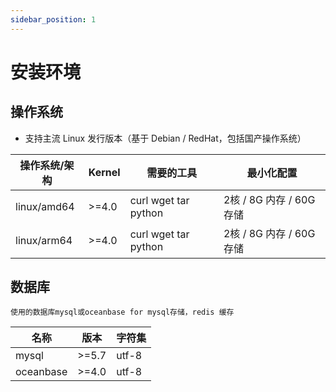 ```yaml
---
sidebar_position: 1
---
```


# 安装环境


## 操作系统

- 支持主流 Linux 发行版本（基于 Debian / RedHat，包括国产操作系统）

| 操作系统/架构 | Kernel | 需要的工具 | 最小化配置 |
| ----------- | ----------- |----------- |----------- |
| linux/amd64 | >=4.0 | curl wget tar python | 2核 / 8G 内存 / 60G 存储 |
| linux/arm64 | >=4.0 | curl wget tar python | 2核 / 8G 内存 / 60G 存储 |

## 数据库

```mdx
使用的数据库mysql或oceanbase for mysql存储，redis 缓存
```

| 名称 | 版本 | 字符集 |
| ----------- | ----------- |----------- |
| mysql | >=5.7 | utf-8 |
| oceanbase | >=4.0 | utf-8 |